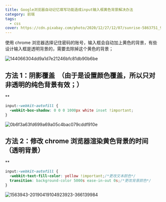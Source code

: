 ```yaml
---
title: Google浏览器自动记忆填写功能造成input输入框黄色背景解决办法
category: 前端
tags:
  - css
cover: https://cdn.pixabay.com/photo/2020/12/27/12/07/sunrise-5863751_960_720.png
---
```



使用 chrome 浏览器选择记住密码的账号，输入框会自动加上黄色的背景，有些设计输入框是透明背景的，需要去除掉这个黄色的背景；

![144066304dd9a1d7e21246bfc81db90b6be](https://oscimg.oschina.net/oscnet/144066304dd9a1d7e21246bfc81db90b6be.png)

## 方法 1：阴影覆盖  （由于是设置颜色覆盖，所以只对非透明的纯色背景有效；）

**

```css
input:-webkit-autofill {
  -webkit-box-shadow: 0 0 0 1000px white inset !important;
}
```

![0b6f3a63fd699a69a05c4bac079cddf910e](https://oscimg.oschina.net/oscnet/0b6f3a63fd699a69a05c4bac079cddf910e.png)

## 方法 2：修改 chrome 浏览器渲染黄色背景的时间 （透明背景）

**

```css
input:-webkit-autofill {
  -webkit-text-fill-color: yellow !important;/*更改文本颜色*/
  transition: background-color 5000s ease-in-out 0s;/*更改背景颜色*/
}
```

![1563943-20190419104923923-366139984](https://img2018.cnblogs.com/blog/1563943/201904/1563943-20190419104923923-366139984.png)
